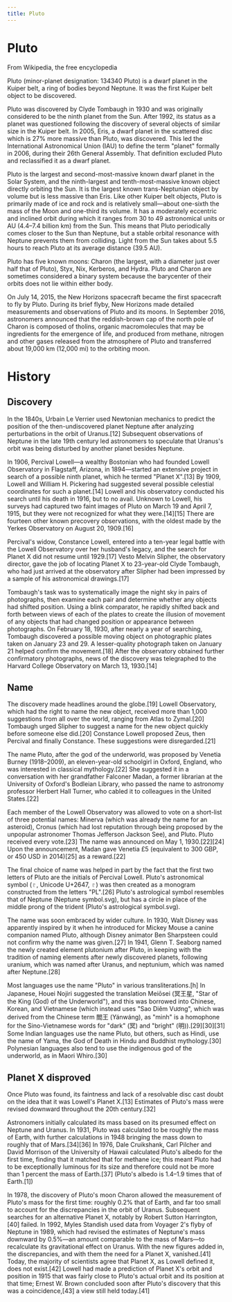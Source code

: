 ```yaml
---
title: Pluto
---
```

# Pluto

From Wikipedia, the free encyclopedia

Pluto (minor-planet designation: 134340 Pluto) is a dwarf planet in the Kuiper belt, a ring of bodies beyond Neptune. It was the first Kuiper belt object to be discovered.

Pluto was discovered by Clyde Tombaugh in 1930 and was originally considered to be the ninth planet from the Sun. After 1992, its status as a planet was questioned following the discovery of several objects of similar size in the Kuiper belt. In 2005, Eris, a dwarf planet in the scattered disc which is 27% more massive than Pluto, was discovered. This led the International Astronomical Union (IAU) to define the term "planet" formally in 2006, during their 26th General Assembly. That definition excluded Pluto and reclassified it as a dwarf planet.

Pluto is the largest and second-most-massive known dwarf planet in the Solar System, and the ninth-largest and tenth-most-massive known object directly orbiting the Sun. It is the largest known trans-Neptunian object by volume but is less massive than Eris. Like other Kuiper belt objects, Pluto is primarily made of ice and rock and is relatively small—about one-sixth the mass of the Moon and one-third its volume. It has a moderately eccentric and inclined orbit during which it ranges from 30 to 49 astronomical units or AU (4.4–7.4 billion km) from the Sun. This means that Pluto periodically comes closer to the Sun than Neptune, but a stable orbital resonance with Neptune prevents them from colliding. Light from the Sun takes about 5.5 hours to reach Pluto at its average distance (39.5 AU).

Pluto has five known moons: Charon (the largest, with a diameter just over half that of Pluto), Styx, Nix, Kerberos, and Hydra. Pluto and Charon are sometimes considered a binary system because the barycenter of their orbits does not lie within either body.

On July 14, 2015, the New Horizons spacecraft became the first spacecraft to fly by Pluto. During its brief flyby, New Horizons made detailed measurements and observations of Pluto and its moons. In September 2016, astronomers announced that the reddish-brown cap of the north pole of Charon is composed of tholins, organic macromolecules that may be ingredients for the emergence of life, and produced from methane, nitrogen and other gases released from the atmosphere of Pluto and transferred about 19,000 km (12,000 mi) to the orbiting moon.

# History

## Discovery

In the 1840s, Urbain Le Verrier used Newtonian mechanics to predict the position of the then-undiscovered planet Neptune after analyzing perturbations in the orbit of Uranus.[12] Subsequent observations of Neptune in the late 19th century led astronomers to speculate that Uranus's orbit was being disturbed by another planet besides Neptune.

In 1906, Percival Lowell—a wealthy Bostonian who had founded Lowell Observatory in Flagstaff, Arizona, in 1894—started an extensive project in search of a possible ninth planet, which he termed "Planet X".[13] By 1909, Lowell and William H. Pickering had suggested several possible celestial coordinates for such a planet.[14] Lowell and his observatory conducted his search until his death in 1916, but to no avail. Unknown to Lowell, his surveys had captured two faint images of Pluto on March 19 and April 7, 1915, but they were not recognized for what they were.[14][15] There are fourteen other known precovery observations, with the oldest made by the Yerkes Observatory on August 20, 1909.[16]

Percival's widow, Constance Lowell, entered into a ten-year legal battle with the Lowell Observatory over her husband's legacy, and the search for Planet X did not resume until 1929.[17] Vesto Melvin Slipher, the observatory director, gave the job of locating Planet X to 23-year-old Clyde Tombaugh, who had just arrived at the observatory after Slipher had been impressed by a sample of his astronomical drawings.[17]

Tombaugh's task was to systematically image the night sky in pairs of photographs, then examine each pair and determine whether any objects had shifted position. Using a blink comparator, he rapidly shifted back and forth between views of each of the plates to create the illusion of movement of any objects that had changed position or appearance between photographs. On February 18, 1930, after nearly a year of searching, Tombaugh discovered a possible moving object on photographic plates taken on January 23 and 29. A lesser-quality photograph taken on January 21 helped confirm the movement.[18] After the observatory obtained further confirmatory photographs, news of the discovery was telegraphed to the Harvard College Observatory on March 13, 1930.[14]

## Name

The discovery made headlines around the globe.[19] Lowell Observatory, which had the right to name the new object, received more than 1,000 suggestions from all over the world, ranging from Atlas to Zymal.[20] Tombaugh urged Slipher to suggest a name for the new object quickly before someone else did.[20] Constance Lowell proposed Zeus, then Percival and finally Constance. These suggestions were disregarded.[21]

The name Pluto, after the god of the underworld, was proposed by Venetia Burney (1918–2009), an eleven-year-old schoolgirl in Oxford, England, who was interested in classical mythology.[22] She suggested it in a conversation with her grandfather Falconer Madan, a former librarian at the University of Oxford's Bodleian Library, who passed the name to astronomy professor Herbert Hall Turner, who cabled it to colleagues in the United States.[22]

Each member of the Lowell Observatory was allowed to vote on a short-list of three potential names: Minerva (which was already the name for an asteroid), Cronus (which had lost reputation through being proposed by the unpopular astronomer Thomas Jefferson Jackson See), and Pluto. Pluto received every vote.[23] The name was announced on May 1, 1930.[22][24] Upon the announcement, Madan gave Venetia £5 (equivalent to 300 GBP, or 450 USD in 2014)[25] as a reward.[22]

The final choice of name was helped in part by the fact that the first two letters of Pluto are the initials of Percival Lowell. Pluto's astronomical symbol (♇, Unicode U+2647, ♇) was then created as a monogram constructed from the letters "PL".[26] Pluto's astrological symbol resembles that of Neptune (Neptune symbol.svg), but has a circle in place of the middle prong of the trident (Pluto's astrological symbol.svg).

The name was soon embraced by wider culture. In 1930, Walt Disney was apparently inspired by it when he introduced for Mickey Mouse a canine companion named Pluto, although Disney animator Ben Sharpsteen could not confirm why the name was given.[27] In 1941, Glenn T. Seaborg named the newly created element plutonium after Pluto, in keeping with the tradition of naming elements after newly discovered planets, following uranium, which was named after Uranus, and neptunium, which was named after Neptune.[28]

Most languages use the name "Pluto" in various transliterations.[h] In Japanese, Houei Nojiri suggested the translation Meiōsei (冥王星, "Star of the King (God) of the Underworld"), and this was borrowed into Chinese, Korean, and Vietnamese (which instead uses "Sao Diêm Vương", which was derived from the Chinese term 閻王 (Yánwáng), as "minh" is a homophone for the Sino-Vietnamese words for "dark" (冥) and "bright" (明)).[29][30][31] Some Indian languages use the name Pluto, but others, such as Hindi, use the name of Yama, the God of Death in Hindu and Buddhist mythology.[30] Polynesian languages also tend to use the indigenous god of the underworld, as in Maori Whiro.[30]

## Planet X disproved

Once Pluto was found, its faintness and lack of a resolvable disc cast doubt on the idea that it was Lowell's Planet X.[13] Estimates of Pluto's mass were revised downward throughout the 20th century.[32]

Astronomers initially calculated its mass based on its presumed effect on Neptune and Uranus. In 1931, Pluto was calculated to be roughly the mass of Earth, with further calculations in 1948 bringing the mass down to roughly that of Mars.[34][36] In 1976, Dale Cruikshank, Carl Pilcher and David Morrison of the University of Hawaii calculated Pluto's albedo for the first time, finding that it matched that for methane ice; this meant Pluto had to be exceptionally luminous for its size and therefore could not be more than 1 percent the mass of Earth.[37] (Pluto's albedo is 1.4–1.9 times that of Earth.[1])

In 1978, the discovery of Pluto's moon Charon allowed the measurement of Pluto's mass for the first time: roughly 0.2% that of Earth, and far too small to account for the discrepancies in the orbit of Uranus. Subsequent searches for an alternative Planet X, notably by Robert Sutton Harrington,[40] failed. In 1992, Myles Standish used data from Voyager 2's flyby of Neptune in 1989, which had revised the estimates of Neptune's mass downward by 0.5%—an amount comparable to the mass of Mars—to recalculate its gravitational effect on Uranus. With the new figures added in, the discrepancies, and with them the need for a Planet X, vanished.[41] Today, the majority of scientists agree that Planet X, as Lowell defined it, does not exist.[42] Lowell had made a prediction of Planet X's orbit and position in 1915 that was fairly close to Pluto's actual orbit and its position at that time; Ernest W. Brown concluded soon after Pluto's discovery that this was a coincidence,[43] a view still held today.[41]
